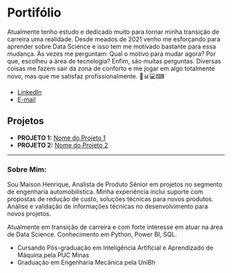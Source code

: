 # Portifólio

Atualmente tenho estudo e dedicado muito para tornar minha transição de carreira uma realidade. Desde meados de 2021 venho me esforçando para aprender sobre Data Science e isso tem me motivado bastante para essa mudança. Às vezes me perguntam: Qual o motivo para mudar agora? Por que, escolheu a área de tecnologia? Enfim, são muitas perguntas. Diversas coisas me fazem sair da zona de conforto e me jogar em algo totalmente novo, mas que me satisfaz profissionalmente. 🚀📊💻⌨


* [LinkedIn](https://www.linkedin.com/in/maison-henrique/)
* [E-mail](maisonhenrique@gmail.com)


## Projetos

* **PROJETO 1:** [Nome do Projeto 1]()
* **PROJETO 2:** [Nome do Projeto 2]()

---

### Sobre Mim:

Sou Maison Henrique, Analista de Produto Sênior em projetos no segmento de engenharia automobilística. Minha experiência inclui suporte com propostas de redução de custo, soluções técnicas para novos produtos. Análise e validação de informações técnicas no desenvolvimento para novos projetos. 

Atualmente em transição de carreira e com forte interesse em atuar na área de Data Science. Conhecimento em Python, Power BI, SQL.

* Cursando Pós-graduação em Inteligência Artificial e Aprendizado de Máquina pela PUC Minas
* Graduação em Engenharia Mecânica pela UniBh

